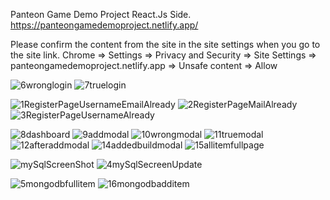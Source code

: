 Panteon Game Demo Project React.Js Side. https://panteongamedemoproject.netlify.app/ 

Please confirm the content from the site in the site settings when you go to the site link.
Chrome => Settings => Privacy and Security => Site Settings => panteongamedemoproject.netlify.app => Unsafe content => Allow

![6wronglogin](https://github.com/furkanarikantr/PanteonGame/assets/126795641/237c6d71-2494-4cf0-89e2-3630db60c644)
![7truelogin](https://github.com/furkanarikantr/PanteonGame/assets/126795641/84ff9170-645d-4469-b630-0997e876810d)

![1RegisterPageUsernameEmailAlready](https://github.com/furkanarikantr/PanteonGame/assets/126795641/c158d803-1dd9-434f-8a4e-607cb11841a9)
![2RegisterPageMailAlready](https://github.com/furkanarikantr/PanteonGame/assets/126795641/eff7b968-ff17-406b-b2c4-a58bbdaa6194)
![3RegisterPageUsernameAlready](https://github.com/furkanarikantr/PanteonGame/assets/126795641/1184fcad-84c5-408e-b008-4f86822a7331)

![8dashboard](https://github.com/furkanarikantr/PanteonGame/assets/126795641/c771351a-ed93-435f-9da4-7d9a6b1a5f98)
![9addmodal](https://github.com/furkanarikantr/PanteonGame/assets/126795641/d8df0c67-8182-4fe1-9197-befbc42a6539)
![10wrongmodal](https://github.com/furkanarikantr/PanteonGame/assets/126795641/aedb68fa-aef6-4237-ba66-efda1f3cf3b1)
![11truemodal](https://github.com/furkanarikantr/PanteonGame/assets/126795641/65455cb4-c1a7-46ca-8887-482ac9cc92b1)
![12afteraddmodal](https://github.com/furkanarikantr/PanteonGame/assets/126795641/0b8b6609-a023-4060-bff0-e4aa0964ba78)
![14addedbuildmodal](https://github.com/furkanarikantr/PanteonGame/assets/126795641/4200806c-ec8b-4840-b8b4-5046d64b8ec0)
![15allitemfullpage](https://github.com/furkanarikantr/PanteonGame/assets/126795641/cf0587c2-f40f-44b0-86ea-35c2d698ddc8)


![mySqlScreenShot](https://github.com/furkanarikantr/PanteonGame/assets/126795641/c98dd25b-6841-4e32-aeff-86699685e866)
![4mySqlSecreenUpdate](https://github.com/furkanarikantr/PanteonGame/assets/126795641/59a67483-7f45-46c7-a967-535e846557dd)

![5mongodbfullitem](https://github.com/furkanarikantr/PanteonGame/assets/126795641/ae18ff09-169f-4173-8f66-31ae2446cc6b)
![16mongodbadditem](https://github.com/furkanarikantr/PanteonGame/assets/126795641/f8af79c4-d30d-4f92-b46c-9af0fc47dd95)

